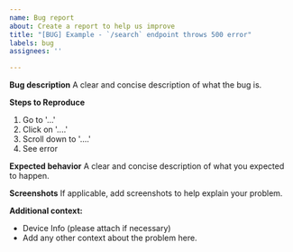 ```yaml
---
name: Bug report
about: Create a report to help us improve
title: "[BUG] Example - `/search` endpoint throws 500 error"
labels: bug
assignees: ''

---
```


**Bug description**
A clear and concise description of what the bug is.

**Steps to Reproduce**
1. Go to '...'
2. Click on '....'
3. Scroll down to '....'
4. See error

**Expected behavior**
A clear and concise description of what you expected to happen.

**Screenshots**
If applicable, add screenshots to help explain your problem.

**Additional context:**
 - Device Info (please attach if necessary)
 - Add any other context about the problem here.

